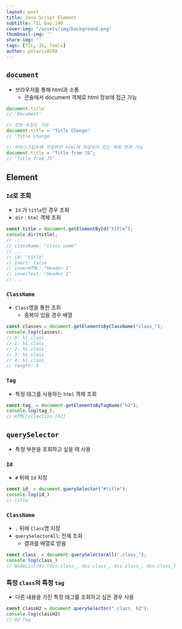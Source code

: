 ```yaml
---
layout: post
title: Java Script Element
subtitle: TIL Day 140
cover-img: "/assets/img/background.png"
thumbnail-img: ''
share-img: ''
tags: [TIL, JS, Tools]
author: polaris0208
---
```


## `document`
- 브라우저를 통해 html과 소통
  - 콘솔에서 document 객체로 html 정보에 접근 가능

```js
document.title
// 'Document'

// 정보 수정도 가능
document.title = "Title Change"
// 'Title Change'

// 자바스크립트에 작성하면 html에 작성되어 있는 제목 변경 가능
document.title = "Title from JS";
// "Title from JS"
```

## Element

### `Id`로 조회
- `Id` 가 `title`인 경우 조회
- `dir` : `html` 객체 조회

```js
const title = document.getElementById("title");
console.dir(title);
// ...
// className: "class name"
// ...
// id: "title"
// inert: false
// innerHTML: "Header 1"
// innerText: "Header 1"
// ...
```

### `ClassName`
- `Class`명을 통한 조회
  - 중복이 있을 경우 배열

```js
const classes = document.getElementsByClassName("class_");
console.log(classes);
// 0: h1.class_
// 1: h1.class_
// 2: h1.class_
// 3: h1.class_
// 4: h1.class_
// length: 5
```

### `Tag`
- 특정 태그를 사용하는 `html` 객체 조회

```js
const tag_ = document.getElementsByTagName("h2");
console.log(tag_);
// HTMLCollection [h2]
```

## `querySelector`
- 특정 부분을 조회하고 싶을 때 사용

### `Id`
- `#` 뒤에 `Id` 지정

```js
const id_ = document.querySelector("#title");
console.log(id_)
// title
```

### `ClassName`
- `.` 뒤에 `Class`명 지정
- `querySelectorAll`: 전체 조회
  - 결과를 배열로 받음

```js
const class_ = document.querySelectorAll(".class_");
console.log(class_)
// NodeList(4) [div.class_, div.class_, div.class_, div.class_]
```

### 특정 `class`의 특정 `tag`
- 다른 내용을 가진 특정 태그를 조회하고 싶은 경우 사용

```js
const classH2 = document.querySelector(".class_ h2");
console.log(classH2)
// H2 Tag
```